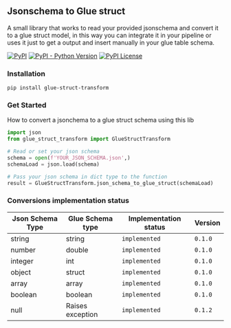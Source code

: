##  Jsonschema to Glue struct

  

A small library that works to read your provided jsonschema and convert it to a glue struct model, in this way you can integrate it in your pipeline or uses it just to get a output and insert manually in your glue table schema.


[![PyPI](https://img.shields.io/pypi/v/glue-struct-transform)](https://pypi.org/project/glue-struct-transform/)
[![PyPI - Python Version](https://img.shields.io/pypi/pyversions/glue-struct-transform)](https://pypi.org/project/glue-struct-transform/)
[![PyPI License](https://img.shields.io/pypi/l/glue-struct-transform)](https://pypi.org/project/glue-struct-transform/)

###  Installation
```
pip install glue-struct-transform
```

### Get Started
How to convert a jsonchema to a glue struct schema using this lib
```Python
import json
from glue_struct_transform import GlueStructTransform

# Read or set your json schema
schema = open(f'YOUR_JSON_SCHEMA.json',)
schemaLoad = json.load(schema)

# Pass your json schema in dict type to the function
result = GlueStructTransform.json_schema_to_glue_struct(schemaLoad)
```

### Conversions implementation status
|Json Schema Type	|Glue Schema type	| Implementation status	|Version
|-------------------------|---------------------|---------------|----------
|string	|string	|`implemented`	|`0.1.0`
|number	|double	|`implemented`	|`0.1.0`
|integer	|int	|`implemented`	|`0.1.0`
|object	|struct	|`implemented`	|`0.1.0`
|array	|array	|`implemented`	|`0.1.0`
|boolean	|boolean	|`implemented`	|`0.1.0`
|null	|Raises exception	|`implemented`	|`0.1.2`